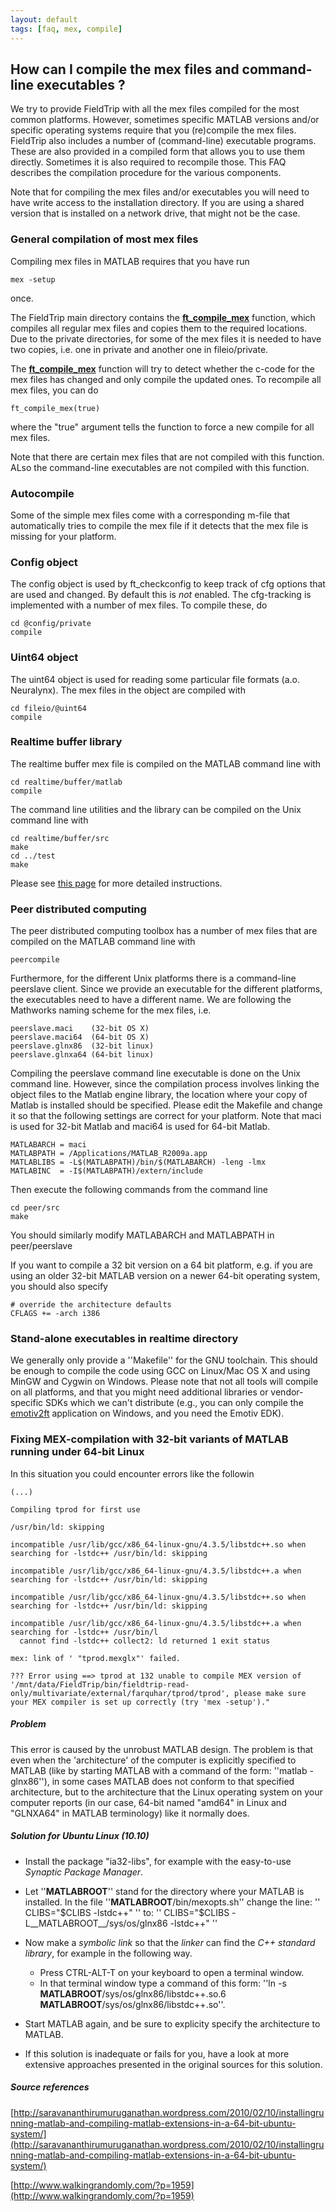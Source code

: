 ```yaml
---
layout: default
tags: [faq, mex, compile]
---
```


##  How can I compile the mex files and command-line executables ?

We try to provide FieldTrip with all the mex files compiled for the most common platforms. However, sometimes specific MATLAB versions and/or specific operating systems require that you (re)compile the mex files. FieldTrip also includes a number of (command-line) executable programs. These are also provided in a compiled form that allows you to use them directly. Sometimes it is also required to recompile those. This FAQ describes the compilation procedure for the various components.

Note that for compiling the mex files and/or executables you will need to have write access to the installation directory. If you are using a shared version that is installed on a network drive, that might not be the case.

### General compilation of most mex files

Compiling mex files in MATLAB requires that you have run

    mex -setup

once.

The FieldTrip main directory contains the **[ft_compile_mex](/reference/ft_compile_mex)** function, which compiles all regular mex files and copies them to the required locations. Due to the private directories, for some of the mex files it is needed to have two copies, i.e. one in private and another one in fileio/private.

The **[ft_compile_mex](/reference/ft_compile_mex)** function will try to detect whether the c-code for the mex files has changed and only compile the updated ones. To recompile all mex files, you can do

    ft_compile_mex(true)

where the "true" argument tells the function to force a new compile for all mex files.

Note that there are certain mex files that are not compiled with this function. ALso the command-line executables are not compiled with this function.

### Autocompile

Some of the simple mex files come with a corresponding m-file that automatically tries to compile the mex file if it detects that the mex file is missing for your platform.

### Config object

The config object is used by ft_checkconfig to keep track of cfg options that are used and changed. By default this is *not* enabled. The cfg-tracking is implemented with a number of mex files. To compile these, do

    cd @config/private
    compile

### Uint64 object

The uint64 object is used for reading some particular file formats (a.o. Neuralynx). The mex files in the object are compiled with

    cd fileio/@uint64
    compile

### Realtime buffer library

The realtime buffer mex file is compiled on the MATLAB command line with

    cd realtime/buffer/matlab
    compile

The command line utilities and the library can be compiled on the Unix command line with

    cd realtime/buffer/src
    make
    cd ../test
    make

Please see [this page](/development/realtime/buffer#compiling_the_code) for more detailed instructions.

### Peer distributed computing

The peer distributed computing toolbox has a number of mex files that are compiled on the MATLAB command line with

    peercompile

Furthermore, for the different Unix platforms there is a command-line peerslave client. Since we provide an executable for the different platforms, the executables need to have a different name. We are following the Mathworks naming scheme for the mex files, i.e.

    peerslave.maci    (32-bit OS X)
    peerslave.maci64  (64-bit OS X)
    peerslave.glnx86  (32-bit linux)
    peerslave.glnxa64 (64-bit linux)

Compiling the peerslave command line executable is done on the Unix command line. However, since the compilation process involves linking the object files to the Matlab engine library, the location where your copy of Matlab is installed should be specified. Please edit the Makefile and change it so that the following settings are correct for your platform. Note that maci is used for 32-bit Matlab and maci64 is used for 64-bit Matlab.

    MATLABARCH = maci
    MATLABPATH = /Applications/MATLAB_R2009a.app
    MATLABLIBS = -L$(MATLABPATH)/bin/$(MATLABARCH) -leng -lmx
    MATLABINC  = -I$(MATLABPATH)/extern/include

Then execute the following commands from the command line

    cd peer/src
    make

You should similarly modify MATLABARCH and MATLABPATH in peer/peerslave

If you want to compile a 32 bit version on a 64 bit platform, e.g. if you are using an older 32-bit MATLAB version on a newer 64-bit operating system, you should also specify

    # override the architecture defaults
    CFLAGS += -arch i386

###  Stand-alone executables in realtime directory

We generally only provide a ''Makefile'' for the GNU toolchain. This should be enough to compile the code using GCC on Linux/Mac OS X and using MinGW and Cygwin on Windows. Please note that not all tools will compile on all platforms, and that you might need additional libraries or vendor-specific SDKs which we can't distribute (e.g., you can only compile the [emotiv2ft](/development/realtime/Emotiv) application on Windows, and you need the Emotiv EDK).

###  Fixing MEX-compilation with 32-bit variants of MATLAB running under 64-bit Linux

In this situation you could encounter errors like the followin

	(...)

	Compiling tprod for first use

	/usr/bin/ld: skipping

	incompatible /usr/lib/gcc/x86_64-linux-gnu/4.3.5/libstdc++.so when searching for -lstdc++ /usr/bin/ld: skipping

	incompatible /usr/lib/gcc/x86_64-linux-gnu/4.3.5/libstdc++.a when searching for -lstdc++ /usr/bin/ld: skipping

	incompatible /usr/lib/gcc/x86_64-linux-gnu/4.3.5/libstdc++.so when searching for -lstdc++ /usr/bin/ld: skipping

	incompatible /usr/lib/gcc/x86_64-linux-gnu/4.3.5/libstdc++.a when searching for -lstdc++ /usr/bin/l
	  cannot find -lstdc++ collect2: ld returned 1 exit status

	mex: link of ' "tprod.mexglx"' failed.

	??? Error using ==> tprod at 132 unable to compile MEX version of '/mnt/data/FieldTrip/bin/fieldtrip-read-only/multivariate/external/farquhar/tprod/tprod', please make sure your MEX compiler is set up correctly (try 'mex -setup')."

##### Problem

This error is caused by the unrobust MATLAB design. The problem is that even when the 'architecture' of the computer is explicitly specified to MATLAB (like by starting MATLAB with a command of the form: ''matlab -glnx86''), in some cases MATLAB does not conform to that specified architecture, but to the architecture that the Linux operating system on your computer reports (in our case, 64-bit named "amd64" in Linux and "GLNXA64" in MATLAB terminology) like it normally does.

##### Solution for Ubuntu Linux (10.10)

*  Install the package "ia32-libs", for example with the easy-to-use *Synaptic Package Manager*.

*  Let ''__MATLABROOT__'' stand for the directory where your MATLAB is installed. In the file   ''__MATLABROOT__/bin/mexopts.sh'' change the line:
'' CLIBS="$CLIBS -lstdc++" ''
to:
'' CLIBS="$CLIBS -L__MATLABROOT__/sys/os/glnx86 -lstdc++" ''

*  Now make a *symbolic link* so that the *linker* can find the *C++ standard library*, for example in the following way.
    * Press CTRL-ALT-T on your keyboard to open a terminal window.
    * In that terminal window type a command of this form:
''ln -s __MATLABROOT__/sys/os/glnx86/libstdc++.so.6 __MATLABROOT__/sys/os/glnx86/libstdc++.so''.

*  Start MATLAB again, and be sure to explicity specify the architecture to MATLAB.
 * If this solution is inadequate or fails for you, have a look at more extensive approaches presented in the original sources for this solution.

##### Source references

[http://saravananthirumuruganathan.wordpress.com/2010/02/10/installingrunning-matlab-and-compiling-matlab-extensions-in-a-64-bit-ubuntu-system/](http://saravananthirumuruganathan.wordpress.com/2010/02/10/installingrunning-matlab-and-compiling-matlab-extensions-in-a-64-bit-ubuntu-system/)

[http://www.walkingrandomly.com/?p=1959](http://www.walkingrandomly.com/?p=1959)
